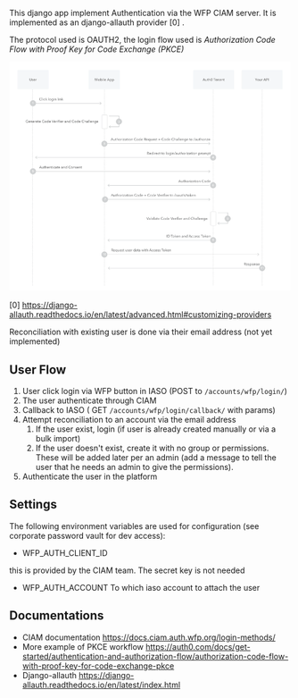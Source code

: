 This django app implement Authentication via the WFP CIAM server. It is implemented as an django-allauth provider [0] .

The protocol used is OAUTH2, the login flow used is _Authorization Code Flow with Proof Key for Code Exchange (PKCE)_

![PKCE flow sequence diagram](pkce-code-flow.png)

[0] https://django-allauth.readthedocs.io/en/latest/advanced.html#customizing-providers


Reconciliation with existing user is done via their email address (not yet implemented)

## User Flow
1. User click login via WFP button in IASO (POST to `/accounts/wfp/login/`)
2. The user authenticate through CIAM
3. Callback to IASO ( GET `/accounts/wfp/login/callback/` with params)
4. Attempt reconciliation to an account via the email address
   1. If the user exist, login (if user is already created manually or via a bulk import)
   2. If the user doesn't exist, create it with no group or permissions. These will be added later per an admin (add a message to tell the user that he needs an admin to give the permissions).
5. Authenticate the user in the platform

## Settings
The following environment variables are used for configuration (see corporate password vault for dev access):
* WFP_AUTH_CLIENT_ID

this is provided by the CIAM team. The secret key is not needed

* WFP_AUTH_ACCOUNT
To which iaso account to attach the user


## Documentations
* CIAM documentation https://docs.ciam.auth.wfp.org/login-methods/
* More example of PKCE workflow https://auth0.com/docs/get-started/authentication-and-authorization-flow/authorization-code-flow-with-proof-key-for-code-exchange-pkce
* Django-allauth https://django-allauth.readthedocs.io/en/latest/index.html
